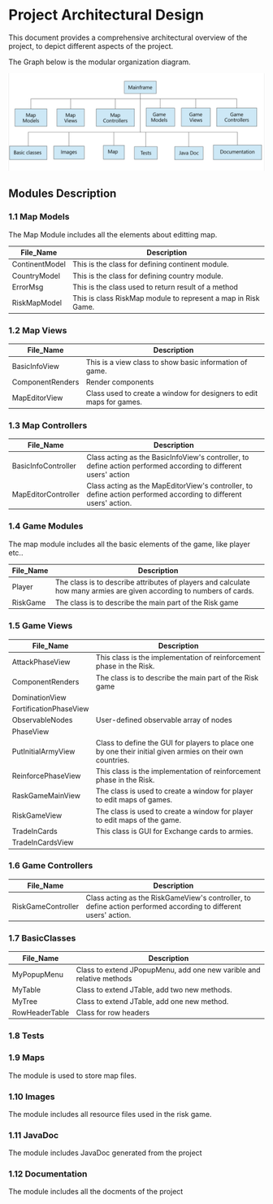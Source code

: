 # Project Architectural Design

This document provides a comprehensive architectural overview of the project, to depict different aspects of the project.

The Graph below is the modular organization diagram.

![Project Architecture Design](images/architecturedesign.jpeg)

## Modules Description

### 1.1 Map Models
The Map Module includes all the elements about editting map.

File_Name  | Description
------------- | -------------
ContinentModel  | This is the class for defining continent module.
CountryModel  | This is the class for defining country module.
ErrorMsg  | This is the class used to return result of a method
RiskMapModel  | This is class RiskMap module to represent a map in Risk Game.

### 1.2 Map Views

File_Name  | Description
------------- | -------------
BasicInfoView  | This is a view class to show basic information of game.
ComponentRenders  | Render components
MapEditorView  | Class used to create a window for designers to edit maps for games.

### 1.3 Map Controllers

File_Name  | Description
------------- | -------------
BasicInfoController  | Class acting as the BasicInfoView's controller, to define action performed according to different users' action
MapEditorController  | Class acting as the MapEditorView's controller, to define action performed according to different users' action.

### 1.4 Game Modules
The map module includes all the basic elements of the game, like player etc..

File_Name  | Description
------------- | -------------
Player  | The class is to describe attributes of players and calculate how many armies are given according to numbers of cards.
RiskGame  | The class is to describe the main part of the Risk game

### 1.5 Game Views

File_Name  | Description
------------- | -------------
AttackPhaseView  | This class is the implementation of reinforcement phase in the Risk.
ComponentRenders  | The class is to describe the main part of the Risk game
DominationView   | 
FortificationPhaseView  | 
ObservableNodes  | User-defined observable array of nodes
PhaseView  | 
PutInitialArmyView  | Class to define the GUI for players to place one by one their initial given armies on their own countries.
ReinforcePhaseView  | This class is the implementation of reinforcement phase in the Risk.
RaskGameMainView  | The class is used to create a window for player to edit maps of games.
RiskGameView  | The class is used to create a window for player to edit maps of the game.
TradeInCards  | This class is GUI for Exchange cards to armies.
TradeInCardsView  | 

### 1.6 Game Controllers

File_Name  | Description
------------- | -------------
RiskGameController  | Class acting as the RiskGameView's controller, to define action performed according to different users' action.

### 1.7 BasicClasses

File_Name  | Description
------------- | -------------
MyPopupMenu  | Class to extend JPopupMenu, add one new varible and relative methods
MyTable  | Class to extend JTable, add two new methods.
MyTree  | Class to extend JTable, add one new method.
RowHeaderTable  | Class for row headers

### 1.8 Tests

### 1.9 Maps
The module is used to store map files.

### 1.10 Images
The module includes all resource files used in the risk game.

### 1.11 JavaDoc
The module includes JavaDoc generated from the project

### 1.12 Documentation
The module includes all the docments of the project


